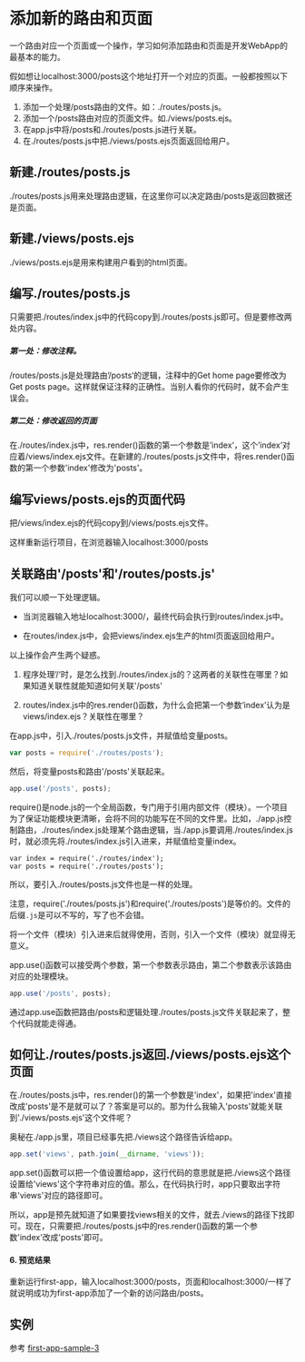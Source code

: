 # 添加新的路由和页面

一个路由对应一个页面或一个操作，学习如何添加路由和页面是开发WebApp的最基本的能力。

假如想让localhost:3000/posts这个地址打开一个对应的页面。一般都按照以下顺序来操作。

1. 添加一个处理/posts路由的文件。如：./routes/posts.js。
1. 添加一个/posts路由对应的页面文件。如./views/posts.ejs。
1. 在app.js中将/posts和./routes/posts.js进行关联。
1. 在./routes/posts.js中把./views/posts.ejs页面返回给用户。

## 新建./routes/posts.js

./routes/posts.js用来处理路由逻辑，在这里你可以决定路由/posts是返回数据还是页面。

## 新建./views/posts.ejs

./views/posts.ejs是用来构建用户看到的html页面。

## 编写./routes/posts.js

只需要把./routes/index.js中的代码copy到./routes/posts.js即可。但是要修改两处内容。

##### 第一处：修改注释。

/routes/posts.js是处理路由’/posts‘的逻辑，注释中的Get home page要修改为Get posts page。这样就保证注释的正确性。当别人看你的代码时，就不会产生误会。

##### 第二处：修改返回的页面

在./routes/index.js中，res.render\(\)函数的第一个参数是’index‘，这个’index‘对应着/views/index.ejs文件。在新建的./routes/posts.js文件中，将res.render\(\)函数的第一个参数'index'修改为'posts'。

## 编写views/posts.ejs的页面代码

把/views/index.ejs的代码copy到/views/posts.ejs文件。

这样重新运行项目，在浏览器输入localhost:3000/posts

## 关联路由'/posts'和'/routes/posts.js'

我们可以顺一下处理逻辑。

* 当浏览器输入地址localhost:3000/，最终代码会执行到routes/index.js中。

* 在routes/index.js中，会把views/index.ejs生产的html页面返回给用户。

以上操作会产生两个疑惑。

1. 程序处理’/‘时，是怎么找到./routes/index.js的？这两者的关联性在哪里？如果知道关联性就能知道如何关联'/posts'

1. routes/index.js中的res.render\(\)函数，为什么会把第一个参数‘index’认为是views/index.ejs？关联性在哪里？

在app.js中，引入./routes/posts.js文件，并赋值给变量posts。

```javascript
var posts = require('./routes/posts');
```

然后，将变量posts和路由'/posts'关联起来。

```javascript
app.use('/posts', posts);
```

require\(\)是node.js的一个全局函数，专门用于引用内部文件（模块）。一个项目为了保证功能模块更清晰，会将不同的功能写在不同的文件里。比如，./app.js控制路由，./routes/index.js处理某个路由逻辑，当./app.js要调用./routes/index.js时，就必须先将./routes/index.js引入进来，并赋值给变量index。

```
var index = require('./routes/index');
var posts = require('./routes/posts');
```

所以，要引入./routes/posts.js文件也是一样的处理。

注意，require\('./routes/posts.js'\)和require\('./routes/posts'\)是等价的。文件的后缀`.js`是可以不写的，写了也不会错。

将一个文件（模块）引入进来后就得使用，否则，引入一个文件（模块）就显得无意义。

app.use\(\)函数可以接受两个参数，第一个参数表示路由，第二个参数表示该路由对应的处理模块。

```javascript
app.use('/posts', posts);
```

通过app.use函数把路由/posts和逻辑处理./routes/posts.js文件关联起来了，整个代码就能走得通。

## 如何让./routes/posts.js返回./views/posts.ejs这个页面

在./routes/posts.js中，res.render\(\)的第一个参数是'index'，如果把'index'直接改成'posts'是不是就可以了？答案是可以的。那为什么我输入'posts'就能关联到'./views/posts.ejs'这个文件呢？

奥秘在./app.js里，项目已经事先把./views这个路径告诉给app。

```javascript
app.set('views', path.join(__dirname, 'views'));
```

app.set\(\)函数可以把一个值设置给app，这行代码的意思就是把./views这个路径设置给'views'这个字符串对应的值。那么，在代码执行时，app只要取出字符串'views'对应的路径即可。

所以，app是预先就知道了如果要找views相关的文件，就去./views的路径下找即可。现在，只需要把./routes/posts.js中的res.render\(\)函数的第一个参数'index'改成'posts'即可。

#### 6. 预览结果

重新运行first-app，输入localhost:3000/posts，页面和localhost:3000/一样了就说明成功为first-app添加了一个新的访问路由/posts。

## 实例

参考 [first-app-sample-3](https://github.com/xugy0926/learn-webapp-sample/tree/master/first-app-sample-3)
